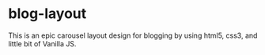 # blog-layout
This is an epic carousel layout design for blogging by using html5, css3, and little bit of Vanilla JS.
